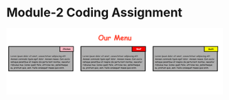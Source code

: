 # Module-2 Coding Assignment

<img src="https://github.com/shanvii/Coursera-Assignments/blob/main/HTML%20-%20CSS%20-%20JavaScript/Assignment/Module%202%20solution/module2.png">
